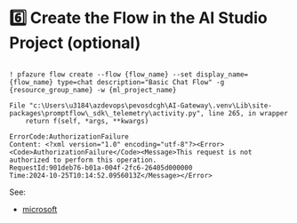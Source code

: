 

<a id='6'></a>
# 6️⃣ Create the Flow in the AI Studio Project (optional)

```

! pfazure flow create --flow {flow_name} --set display_name={flow_name} type=chat description="Basic Chat Flow" -g {resource_group_name} -w {ml_project_name}

File "c:\Users\u3184\azdevops\pevosdcgh\AI-Gateway\.venv\Lib\site-packages\promptflow\_sdk\_telemetry\activity.py", line 265, in wrapper
    return f(self, *args, **kwargs)

ErrorCode:AuthorizationFailure
Content: <?xml version="1.0" encoding="utf-8"?><Error><Code>AuthorizationFailure</Code><Message>This request is not authorized to perform this operation.
RequestId:901deb76-b01a-004f-2fc6-26405d000000
Time:2024-10-25T10:14:52.0956013Z</Message></Error>

```

See:
- [microsoft](https://github.com/microsoft/promptflow/issues/1994)